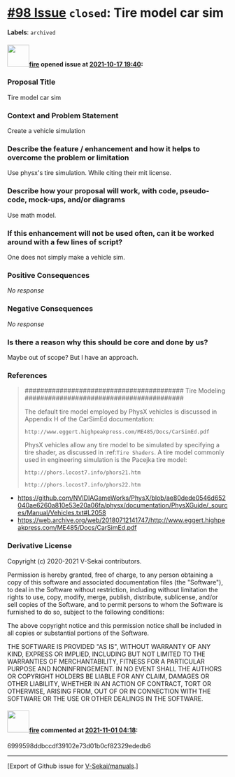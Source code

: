 # [\#98 Issue](https://github.com/V-Sekai/manuals/issues/98) `closed`: Tire model car sim
**Labels**: `archived`


#### <img src="https://avatars.githubusercontent.com/u/32321?u=c2e06a3d2b49a467aa907e54aa259516440267cc&v=4" width="50">[fire](https://github.com/fire) opened issue at [2021-10-17 19:40](https://github.com/V-Sekai/manuals/issues/98):

### Proposal Title

Tire model car sim

### Context and Problem Statement

Create a vehicle simulation

### Describe the feature / enhancement and how it helps to overcome the problem or limitation

Use physx's tire simulation. While citing their mit license.

### Describe how your proposal will work, with code, pseudo-code, mock-ups, and/or diagrams

Use math model.

### If this enhancement will not be used often, can it be worked around with a few lines of script?

One does not simply make a vehicle sim.

### Positive Consequences

_No response_

### Negative Consequences

_No response_

### Is there a reason why this should be core and done by us?

Maybe out of scope? But I have an approach.

### References

> #########################################
> Tire Modeling
> #########################################
> 
> The default tire model employed by PhysX vehicles is discussed in Appendix H of the CarSimEd documentation:
> 
>     http://www.eggert.highpeakpress.com/ME485/Docs/CarSimEd.pdf
> 
> PhysX vehicles allow any tire model to be simulated by specifying a tire shader, as discussed in :ref:`Tire Shaders`.  A tire model commonly used in engineering simulation is the Pacejka tire model:
> 
>     http://phors.locost7.info/phors21.htm
> 
>     http://phors.locost7.info/phors22.htm

- https://github.com/NVIDIAGameWorks/PhysX/blob/ae80dede0546d652040ae6260a810e53e20a06fa/physx/documentation/PhysXGuide/_sources/Manual/Vehicles.txt#L2058
- https://web.archive.org/web/20180712141747/http://www.eggert.highpeakpress.com/ME485/Docs/CarSimEd.pdf




### Derivative License

Copyright (c) 2020-2021 V-Sekai contributors.

Permission is hereby granted, free of charge, to any person obtaining a copy
of this software and associated documentation files (the "Software"), to deal
in the Software without restriction, including without limitation the rights
to use, copy, modify, merge, publish, distribute, sublicense, and/or sell
copies of the Software, and to permit persons to whom the Software is
furnished to do so, subject to the following conditions:

The above copyright notice and this permission notice shall be included in all
copies or substantial portions of the Software.

THE SOFTWARE IS PROVIDED "AS IS", WITHOUT WARRANTY OF ANY KIND, EXPRESS OR
IMPLIED, INCLUDING BUT NOT LIMITED TO THE WARRANTIES OF MERCHANTABILITY,
FITNESS FOR A PARTICULAR PURPOSE AND NONINFRINGEMENT. IN NO EVENT SHALL THE
AUTHORS OR COPYRIGHT HOLDERS BE LIABLE FOR ANY CLAIM, DAMAGES OR OTHER
LIABILITY, WHETHER IN AN ACTION OF CONTRACT, TORT OR OTHERWISE, ARISING FROM,
OUT OF OR IN CONNECTION WITH THE SOFTWARE OR THE USE OR OTHER DEALINGS IN THE
SOFTWARE.


#### <img src="https://avatars.githubusercontent.com/u/32321?u=c2e06a3d2b49a467aa907e54aa259516440267cc&v=4" width="50">[fire](https://github.com/fire) commented at [2021-11-01 04:18](https://github.com/V-Sekai/manuals/issues/98#issuecomment-955915511):

6999598ddbccdf39102e73d01b0cf82329ededb6


-------------------------------------------------------------------------------



[Export of Github issue for [V-Sekai/manuals](https://github.com/V-Sekai/manuals).]
